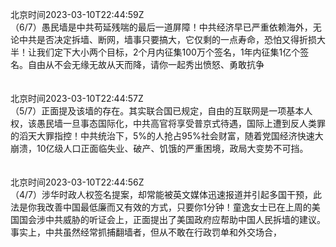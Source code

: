 北京时间2023-03-10T22:44:59Z<br>（6/7）愚民墙是中共苟延残喘的最后一道屏障！中共经济早已严重依赖海外，无论中共是否决定拆墙、断网，墙事只要搞大，它仅剩的一点寿命，恐怕又得折损大半！让我们定下大小两个目标，2个月内征集100万个签名，1年内征集1亿个签名。自由从不会无缘无故从天而降，请你一起秀出愤怒、勇敢抗争<br><br><br>北京时间2023-03-10T22:44:57Z<br>（5/7）正面提及该墙的存在。其实联合国已规定，自由的互联网是一项基本人权，该愚民墙一旦事态国际化，中共高官将享受普京式待遇，国际上遭到反人类罪的滔天大罪指控！中共统治下，5%的人抢占95%社会财富，随着党国经济快速大崩溃，10亿级人口正面临失业、破产、饥饿的严重困境，政局大变势不可挡。<br><br><br>北京时间2023-03-10T22:44:56Z<br>（4/7）涉华时政人权签名提案，却常能被英文媒体迅速报道并引起多国干预，此法是你我改善中国最低廉而又有效的方式，只要你1分钟！童逸女士已在上周的美国国会涉中共威胁的听证会上，正面提出了美国政府应帮助中国人民拆墙的建议。事实上，中共虽然经常抓捕翻墙者，但从不敢在行政罚单和外交场合，<br><br><br>